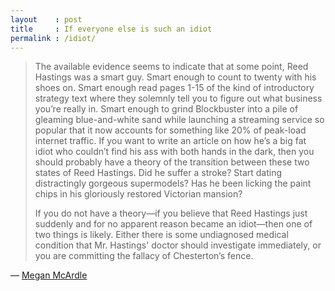 ```yaml
---
layout    : post
title     : If everyone else is such an idiot
permalink : /idiot/
---
```


> The available evidence seems to indicate that at some point, Reed Hastings was
> a smart guy. Smart enough to count to twenty with his shoes on. Smart enough
> read pages 1-15 of the kind of introductory strategy text where they solemnly
> tell you to figure out what business you’re really in. Smart enough to grind
> Blockbuster into a pile of gleaming blue-and-white sand while launching a
> streaming service so popular that it now accounts for something like 20% of
> peak-load internet traffic. If you want to write an article on how he’s a big
> fat idiot who couldn’t find his ass with both hands in the dark, then you
> should probably have a theory of the transition between these two states of
> Reed Hastings. Did he suffer a stroke? Start dating distractingly gorgeous
> supermodels? Has he been licking the paint chips in his gloriously restored
> Victorian mansion?
> 
> If you do not have a theory—if you believe that Reed Hastings just suddenly
> and for no apparent reason became an idiot—then one of two things is likely.
> Either there is some undiagnosed medical condition that Mr. Hastings' doctor
> should investigate immediately, or you are committing the fallacy of
> Chesterton’s fence.

&mdash; [Megan McArdle](http://www.theatlantic.com/business/archive/2011/12/if-everyone-else-is-such-an-idiot-how-come-youre-not-rich/249430/)
